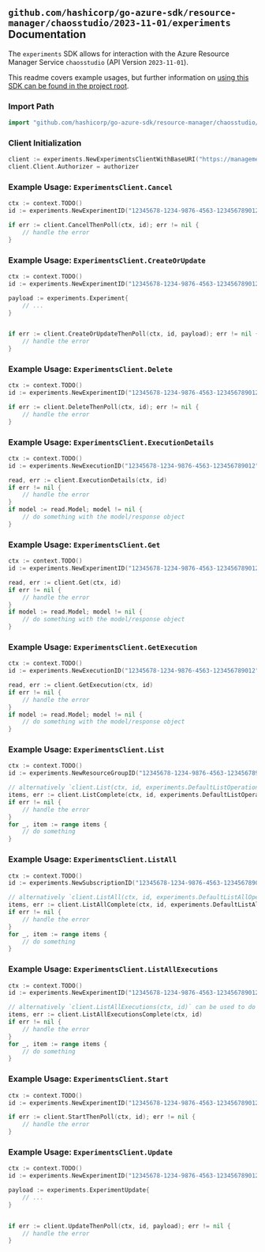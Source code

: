 
## `github.com/hashicorp/go-azure-sdk/resource-manager/chaosstudio/2023-11-01/experiments` Documentation

The `experiments` SDK allows for interaction with the Azure Resource Manager Service `chaosstudio` (API Version `2023-11-01`).

This readme covers example usages, but further information on [using this SDK can be found in the project root](https://github.com/hashicorp/go-azure-sdk/tree/main/docs).

### Import Path

```go
import "github.com/hashicorp/go-azure-sdk/resource-manager/chaosstudio/2023-11-01/experiments"
```


### Client Initialization

```go
client := experiments.NewExperimentsClientWithBaseURI("https://management.azure.com")
client.Client.Authorizer = authorizer
```


### Example Usage: `ExperimentsClient.Cancel`

```go
ctx := context.TODO()
id := experiments.NewExperimentID("12345678-1234-9876-4563-123456789012", "example-resource-group", "experimentValue")

if err := client.CancelThenPoll(ctx, id); err != nil {
	// handle the error
}
```


### Example Usage: `ExperimentsClient.CreateOrUpdate`

```go
ctx := context.TODO()
id := experiments.NewExperimentID("12345678-1234-9876-4563-123456789012", "example-resource-group", "experimentValue")

payload := experiments.Experiment{
	// ...
}


if err := client.CreateOrUpdateThenPoll(ctx, id, payload); err != nil {
	// handle the error
}
```


### Example Usage: `ExperimentsClient.Delete`

```go
ctx := context.TODO()
id := experiments.NewExperimentID("12345678-1234-9876-4563-123456789012", "example-resource-group", "experimentValue")

if err := client.DeleteThenPoll(ctx, id); err != nil {
	// handle the error
}
```


### Example Usage: `ExperimentsClient.ExecutionDetails`

```go
ctx := context.TODO()
id := experiments.NewExecutionID("12345678-1234-9876-4563-123456789012", "example-resource-group", "experimentValue", "executionIdValue")

read, err := client.ExecutionDetails(ctx, id)
if err != nil {
	// handle the error
}
if model := read.Model; model != nil {
	// do something with the model/response object
}
```


### Example Usage: `ExperimentsClient.Get`

```go
ctx := context.TODO()
id := experiments.NewExperimentID("12345678-1234-9876-4563-123456789012", "example-resource-group", "experimentValue")

read, err := client.Get(ctx, id)
if err != nil {
	// handle the error
}
if model := read.Model; model != nil {
	// do something with the model/response object
}
```


### Example Usage: `ExperimentsClient.GetExecution`

```go
ctx := context.TODO()
id := experiments.NewExecutionID("12345678-1234-9876-4563-123456789012", "example-resource-group", "experimentValue", "executionIdValue")

read, err := client.GetExecution(ctx, id)
if err != nil {
	// handle the error
}
if model := read.Model; model != nil {
	// do something with the model/response object
}
```


### Example Usage: `ExperimentsClient.List`

```go
ctx := context.TODO()
id := experiments.NewResourceGroupID("12345678-1234-9876-4563-123456789012", "example-resource-group")

// alternatively `client.List(ctx, id, experiments.DefaultListOperationOptions())` can be used to do batched pagination
items, err := client.ListComplete(ctx, id, experiments.DefaultListOperationOptions())
if err != nil {
	// handle the error
}
for _, item := range items {
	// do something
}
```


### Example Usage: `ExperimentsClient.ListAll`

```go
ctx := context.TODO()
id := experiments.NewSubscriptionID("12345678-1234-9876-4563-123456789012")

// alternatively `client.ListAll(ctx, id, experiments.DefaultListAllOperationOptions())` can be used to do batched pagination
items, err := client.ListAllComplete(ctx, id, experiments.DefaultListAllOperationOptions())
if err != nil {
	// handle the error
}
for _, item := range items {
	// do something
}
```


### Example Usage: `ExperimentsClient.ListAllExecutions`

```go
ctx := context.TODO()
id := experiments.NewExperimentID("12345678-1234-9876-4563-123456789012", "example-resource-group", "experimentValue")

// alternatively `client.ListAllExecutions(ctx, id)` can be used to do batched pagination
items, err := client.ListAllExecutionsComplete(ctx, id)
if err != nil {
	// handle the error
}
for _, item := range items {
	// do something
}
```


### Example Usage: `ExperimentsClient.Start`

```go
ctx := context.TODO()
id := experiments.NewExperimentID("12345678-1234-9876-4563-123456789012", "example-resource-group", "experimentValue")

if err := client.StartThenPoll(ctx, id); err != nil {
	// handle the error
}
```


### Example Usage: `ExperimentsClient.Update`

```go
ctx := context.TODO()
id := experiments.NewExperimentID("12345678-1234-9876-4563-123456789012", "example-resource-group", "experimentValue")

payload := experiments.ExperimentUpdate{
	// ...
}


if err := client.UpdateThenPoll(ctx, id, payload); err != nil {
	// handle the error
}
```
